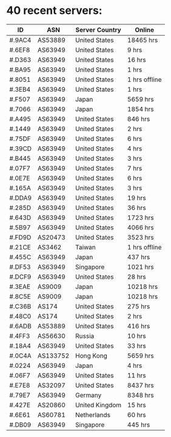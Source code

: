 # 40 recent servers:

| ID | ASN | Server Country | Online |
| ------ | ------ | ------ | ------ |
| #.9AC4 | AS53889 | United States | 18465 hrs |
| #.6EF8 | AS63949 | United States | 9 hrs |
| #.D363 | AS63949 | United States | 16 hrs |
| #.BA95 | AS63949 | United States | 1 hrs |
| #.8051 | AS63949 | United States | 1 hrs offline |
| #.3EB4 | AS63949 | United States | 1 hrs |
| #.F507 | AS63949 | Japan | 5659 hrs |
| #.7066 | AS63949 | Japan | 1854 hrs |
| #.A495 | AS63949 | United States | 846 hrs |
| #.1449 | AS63949 | United States | 2 hrs |
| #.75DF | AS63949 | United States | 6 hrs |
| #.39CD | AS63949 | United States | 4 hrs |
| #.B445 | AS63949 | United States | 3 hrs |
| #.07F7 | AS63949 | United States | 7 hrs |
| #.0E7E | AS63949 | United States | 6 hrs |
| #.165A | AS63949 | United States | 3 hrs |
| #.DDA9 | AS63949 | United States | 19 hrs |
| #.285D | AS63949 | United States | 36 hrs |
| #.643D | AS63949 | United States | 1723 hrs |
| #.5B97 | AS63949 | United States | 4066 hrs |
| #.FD9D | AS20473 | United States | 3523 hrs |
| #.21CE | AS3462 | Taiwan | 1 hrs offline |
| #.455C | AS63949 | Japan | 437 hrs |
| #.DF53 | AS63949 | Singapore | 1021 hrs |
| #.DCF9 | AS63949 | United States | 28 hrs |
| #.3EAE | AS9009 | Japan | 10218 hrs |
| #.8C5E | AS9009 | Japan | 10218 hrs |
| #.C36B | AS174 | United States | 275 hrs |
| #.48C0 | AS174 | United States | 2 hrs |
| #.6ADB | AS53889 | United States | 416 hrs |
| #.4FF3 | AS56630 | Russia | 10 hrs |
| #.18A4 | AS63949 | United States | 33 hrs |
| #.0C4A | AS133752 | Hong Kong | 5659 hrs |
| #.0224 | AS63949 | Japan | 4 hrs |
| #.06F7 | AS63949 | United States | 11 hrs |
| #.E7E8 | AS32097 | United States | 8437 hrs |
| #.79E7 | AS63949 | Germany | 8348 hrs |
| #.427E | AS20860 | United Kingdom | 15 hrs |
| #.6E61 | AS60781 | Netherlands | 60 hrs |
| #.DB09 | AS63949 | Singapore | 445 hrs |

